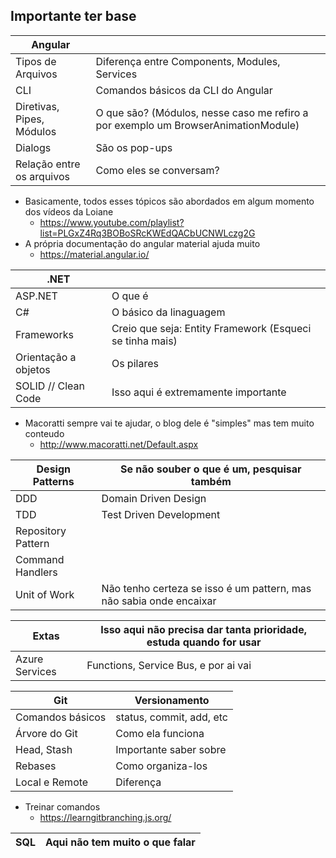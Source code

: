 ## Importante ter base

| Angular |  |
| ------ | ------ |
| Tipos de Arquivos | Diferença entre Components, Modules, Services |
| CLI | Comandos básicos da CLI do Angular |
| Diretivas, Pipes, Módulos | O que são? (Módulos, nesse caso me refiro a por exemplo um BrowserAnimationModule) |
| Dialogs | São os pop-ups |
|  Relação entre os arquivos | Como eles se conversam? |

- Basicamente, todos esses tópicos são abordados em algum momento dos vídeos da Loiane 
    - https://www.youtube.com/playlist?list=PLGxZ4Rq3BOBoSRcKWEdQACbUCNWLczg2G
- A própria documentação do angular material ajuda muito 
    - https://material.angular.io/


| .NET |  |
| ------ | ------ |
| ASP.NET | O que é |
| C# | O básico da linaguagem |
| Frameworks  | Creio que seja: Entity Framework (Esqueci se tinha mais) |
| Orientação a objetos | Os pilares  |
|  SOLID // Clean Code | Isso aqui é extremamente importante |

- Macoratti sempre vai te ajudar, o blog dele é "simples" mas tem muito conteudo 
    - http://www.macoratti.net/Default.aspx

| Design Patterns | Se não souber o que é um, pesquisar também |
| ------ | ------ |
|DDD| Domain Driven Design|
|TDD| Test Driven Development |
|Repository Pattern||
|Command Handlers||
|Unit of Work|Não tenho certeza se isso é um pattern, mas não sabia onde encaixar|

| Extas | Isso aqui não precisa dar tanta prioridade, estuda quando for usar |
| ------ | ------ |
| Azure Services | Functions, Service Bus, e por ai vai |

| Git | Versionamento |
| ------ | ------ |
|Comandos básicos| status, commit, add, etc|
|Árvore do Git| Como ela funciona|
|Head, Stash|Importante saber sobre|
|Rebases| Como organiza-los|
|Local e Remote|Diferença|

- Treinar comandos 
    - https://learngitbranching.js.org/

| SQL | Aqui não tem muito o que falar |
| ------ | ------ |
